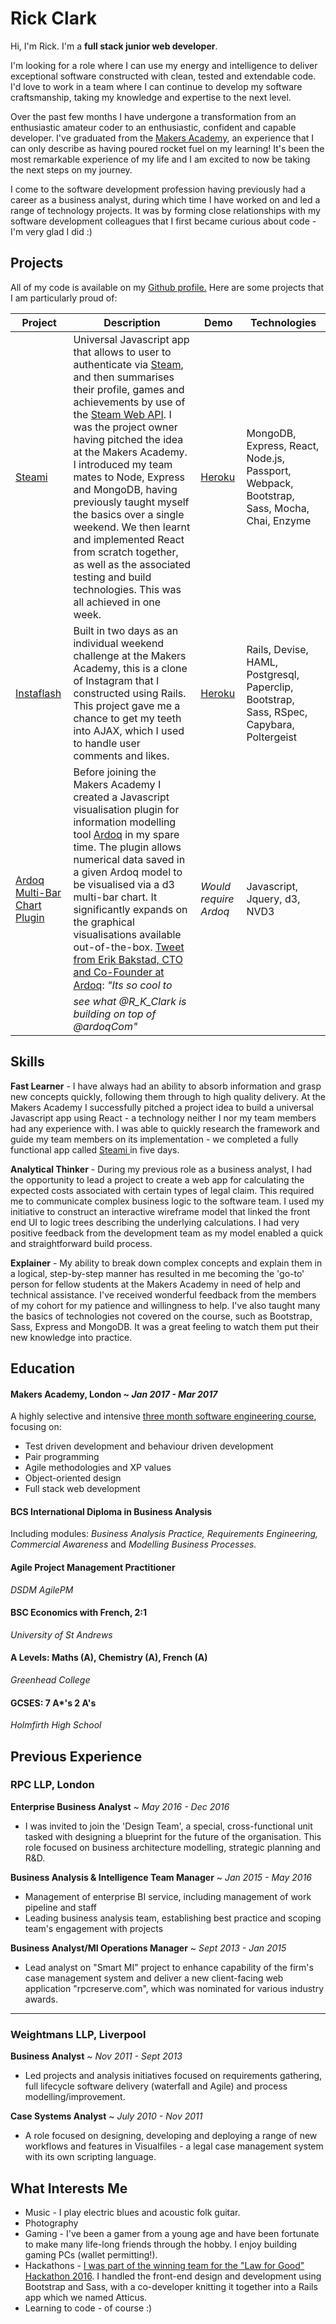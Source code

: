 # Rick Clark

Hi, I'm Rick. I'm a **full stack junior web developer**.

I'm looking for a role where I can use my energy and intelligence to deliver exceptional software constructed with clean, tested and extendable code. I'd love to work in a team where I can continue to develop my software craftsmanship, taking my knowledge and expertise to the next level.

Over the past few months I have undergone a transformation from an enthusiastic amateur coder to an enthusiastic, confident and capable developer. I've graduated from the [Makers Academy](http://www.makersacademy.com/), an experience that I can only describe as having poured rocket fuel on my learning! It's been the most remarkable experience of my life and I am excited to now be taking the next steps on my journey.

I come to the software development profession having previously had a career as a business analyst, during which time I have worked on and led a range of technology projects. It was by forming close relationships with my software development colleagues that I first became curious about code - I'm very glad I did :)

## Projects

All of my code is available on my [Github profile.](https://github.com/rkclark) Here are some projects that I am particularly proud of:

| Project  | Description | Demo | Technologies |
| ------------- | ------------- | ------------- | ------------- |
| [Steami ](https://github.com/rkclark/Steami)  | Universal Javascript app that allows to user to authenticate via [Steam](http://store.steampowered.com/), and then summarises their profile, games and achievements by use of the [Steam Web API](https://steamcommunity.com/dev). I was the project owner having pitched the idea at the Makers Academy. I introduced my team mates to Node, Express and MongoDB, having previously taught myself the basics over a single weekend. We then learnt and implemented React from scratch together, as well as the associated testing and build technologies. This was all achieved in one week.  | [Heroku](http://steami.herokuapp.com/) |  MongoDB, Express, React, Node.js, Passport, Webpack, Bootstrap, Sass, Mocha, Chai, Enzyme |
| [Instaflash ](https://github.com/rkclark/instagram-challenge)  | Built in two days as an individual weekend challenge at the Makers Academy, this is a clone of Instagram that I constructed using Rails. This project gave me a chance to get my teeth into AJAX, which I used to handle user comments and likes. | [Heroku](http://rkclark-instaflash.herokuapp.com/) |  Rails, Devise, HAML, Postgresql, Paperclip, Bootstrap, Sass, RSpec, Capybara, Poltergeist |
| [Ardoq Multi-Bar Chart Plugin ](https://github.com/rkclark/ardoq-multi-bar-chart)  | Before joining the Makers Academy I created a Javascript visualisation plugin for information modelling tool [Ardoq](https://ardoq.com/) in my spare time. The plugin allows numerical data saved in a given Ardoq model to be visualised via a d3 multi-bar chart. It significantly expands on the graphical visualisations available out-of-the-box. [Tweet from Erik Bakstad, CTO and Co-Founder at Ardoq](https://twitter.com/ebaxt/status/808679988442632192): *"Its so cool to see what @R_K_Clark is building on top of @ardoqCom"* | *Would require Ardoq* | Javascript, Jquery, d3, NVD3 |

## Skills

**Fast Learner** - I have always had an ability to absorb information and grasp new concepts quickly, following them through to high quality delivery. At the Makers Academy I successfully pitched a project idea to build a universal Javascript app using React - a technology neither I nor my team members had any experience with. I was able to quickly research the framework and guide my team members on its implementation - we completed a fully functional app called [Steami ](https://github.com/rkclark/Steami) in five days.

**Analytical Thinker** - During my previous role as a business analyst, I had the opportunity to lead a project to create a web app for calculating the expected costs associated with certain types of legal claim. This required me to communicate complex business logic to the software team. I used my initiative to construct an interactive wireframe model that linked the front end UI to logic trees describing the underlying calculations. I had very positive feedback from the development team as my model enabled a quick and straightforward build process.

**Explainer** - My ability to break down complex concepts and explain them in a logical, step-by-step manner has resulted in me becoming the 'go-to' person for fellow students at the Makers Academy in need of help and technical assistance. I've received wonderful feedback from the members of my cohort for my patience and willingness to help. I've also taught many the basics of technologies not covered on the course, such as Bootstrap, Sass, Express and MongoDB. It was a great feeling to watch them put their new knowledge into practice.

## Education

#### Makers Academy, London ~ *Jan 2017 - Mar 2017*

A highly selective and intensive [three month software engineering course](http://www.makersacademy.com/curriculum/), focusing on:

- Test driven development and behaviour driven development
- Pair programming
- Agile methodologies and XP values
- Object-oriented design
- Full stack web development

#### BCS International Diploma in Business Analysis
Including modules: *Business Analysis Practice, Requirements Engineering, Commercial Awareness*
and *Modelling Business Processes.*

#### Agile Project Management Practitioner
*DSDM AgilePM*

#### BSC Economics with French, 2:1
*University of St Andrews*

#### A Levels: Maths (A), Chemistry (A), French (A)
*Greenhead College*

#### GCSES: 7 A*'s 2 A's
*Holmfirth High School*

## Previous Experience

### RPC LLP, London
**Enterprise Business Analyst** ~ *May 2016 - Dec 2016*
- I was invited to join the 'Design Team', a special, cross-functional unit tasked with designing a blueprint for the future of the organisation. This role focused on business architecture modelling, strategic planning and R&D.


**Business Analysis & Intelligence Team Manager** ~ *Jan 2015 - May 2016*

- Management of enterprise BI service, including management of work pipeline and staff
- Leading business analysis team, establishing best practice and scoping team's engagement with projects

**Business Analyst/MI Operations Manager** ~ *Sept 2013 - Jan 2015*

 - Lead analyst on "Smart MI" project to enhance capability of the firm's case management system and deliver a new client-facing web application "rpcreserve.com", which was nominated for various industry awards.

***************

### Weightmans LLP, Liverpool
**Business Analyst** ~ *Nov 2011 - Sept 2013*
- Led projects and analysis initiatives focused on requirements gathering, full lifecycle software delivery (waterfall and Agile) and process modelling/improvement.

**Case Systems Analyst** ~ *July 2010 - Nov 2011*
 - A role focused on designing, developing and deploying a range of new workflows and features in Visualfiles - a legal case management system with its own scripting language.

## What Interests Me

- Music - I play electric blues and acoustic folk guitar.
- Photography
- Gaming - I've been a gamer from a young age and have been fortunate to make many life-long friends through the hobby. I enjoy building gaming PCs (wallet permitting!).
- Hackathons - [I was part of the winning team for the "Law for Good" Hackathon 2016](https://www.artificiallawyer.com/2016/10/20/atticus-wins-a2j-law-for-good-prize/). I handled the front-end design and development using Bootstrap and Sass, with a co-developer knitting it together into a Rails app which we named Atticus.
- Learning to code - of course :)
